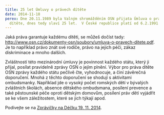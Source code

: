 ```yaml
---
title: 25 let Úmluvy o právech dítěte
date: 2014-11-18
perex: Dne 20.11.1989 byla Valným shromážděním OSN přijata Úmluva o právech
  dítěte, dnes tedy slaví 25 let.  V České republice platí od 6.2.1991.
---
```

Jaká práva garantuje každému dítěti, se můžeš dočíst tady: <http://www.osn.cz/dokumenty-osn/soubory/umluva-o-pravech-ditete.pdf>. Je to například právo znát své rodiče, právo na jejich péči, zákaz diskriminace a mnoho dalších. 

Zvláštností této mezinárodní úmluvy je povinnost každého státu, který ji přijal, posílat pravidelně zprávy OSN o jejím plnění. Výbor pro práva dítěte OSN zprávy každého státu pečlivě čte, vyhodnocuje, a činí závěrečná doporučení. Mnohá z těchto doporučení se shodují s aktivitami ombudsmanky. Například jde o vysoký počet romských dětí v bývalých zvláštních školách, absence dětského ombudsmana, posílení prevence a také pěstounské péče oproti dětským domovům, posílení práv dětí vyjádřit se ke všem záležitostem, které se jich týkají apod.

Podívejte se na [Zprávičky na Déčku 19. 11. 2014](http://decko.ceskatelevize.cz/zpravicky).